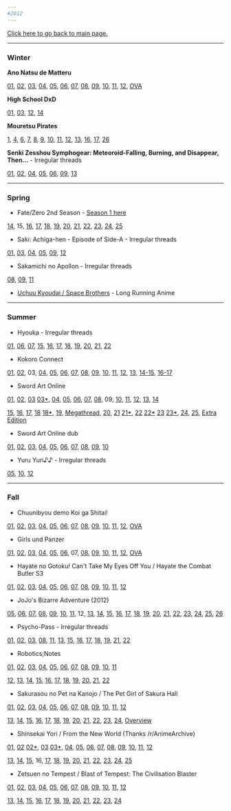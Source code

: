```yaml
---
#2012
---
```


[Click here to go back to main page.](http://www.reddit.com/r/anime/wiki/discussion_archive)

---

### Winter

**Ano Natsu de Matteru**

[01](http://www.reddit.com/r/anime/comments/oa6r3/ano_natsu_de_matteru_episode_1/),
[02](http://www.reddit.com/r/anime/comments/ok12k/ano_natsu_de_matteru_episode_2_discussion_spoilers/),
[03](http://www.reddit.com/r/anime/comments/ou9qr/ano_natsu_episode_3_discussion_spoilers/),
[04](http://www.reddit.com/r/anime/comments/p3qo7/ano_natsu_de_matteru_episode_4_discussion_spoilers/),
[05](http://www.reddit.com/r/anime/comments/pdxtt/ano_natsu_de_matteru_episode_5_discussion_spoilers/),
[06](http://www.reddit.com/r/anime/comments/pobko/ano_natsu_ep_6_discussion_spoilers/),
[07](http://www.reddit.com/r/anime/comments/pyrsj/what_did_you_think_about_ano_natsu_de_matteru/),
[08](http://www.reddit.com/r/anime/comments/q8tyn/ano_natsu_episode_8_discussion_spoilers/),
[09](http://www.reddit.com/r/anime/comments/qjavk/ano_natsu_episode_9_discussion_spoilers/),
[10](http://www.reddit.com/r/anime/comments/qto24/spoiler_ano_natsu_episode_10_discussion/),
[11](http://www.reddit.com/r/anime/comments/r44c3/ano_natsu_de_matteru_ep_11_spoilers/),
[12](http://www.reddit.com/r/anime/comments/reu0c/ano_natsu_de_matteru_spoilers/),
[OVA](http://www.reddit.com/r/anime/comments/2hmdk7/spoilers_ano_natsu_de_matteru_special_ova_1/)

**High School DxD**

[01](http://www.reddit.com/r/anime/comments/o78sl/highschool_dxd_episode_1_discussion_spoilers/),
[03](http://www.reddit.com/r/anime/comments/opmeu/high_school_dxds_episode_3_just_kicked_it_up_a/),
[12](http://www.reddit.com/r/anime/comments/ra5w3/highschool_dxd_episode_12_discussion_spoilers/),
[14](http://www.reddit.com/r/anime/comments/1hbmer/highschool_dxd_episode_14_discussion_spoilers/)

**Mouretsu Pirates**

[1](https://www.reddit.com/r/anime/comments/o73tv/moretsu_uchuu_kaizoku_episode_1/), [4](https://www.reddit.com/r/anime/comments/p1ivo/moretsu_pirates_ep_4_spoilers/), [6](https://www.reddit.com/r/anime/comments/plidx/mouretsu_pirates_ep_06_spoilers/), [7](https://www.reddit.com/r/anime/comments/pw95s/mouretsu_pirates_ep_7_discussion_spoilers/), [8](https://www.reddit.com/r/anime/comments/q74s8/mouretsu_space_pirates_ep_8_discussion_spoilers/), [9](https://www.reddit.com/r/anime/comments/qgn9z/mouretsu_pirates_ep_09_discussion_spoilers/), [10](https://www.reddit.com/r/anime/comments/qqxmr/mouretsu_pirates_ep_10_discussion_spoilers/), [11](https://www.reddit.com/r/anime/comments/r12cn/moretsu_pirates_bodacious_space_pirates_episode/), [12](https://www.reddit.com/r/anime/comments/rbnrb/mouretsu_pirates_12_spoilers/), [13](https://www.reddit.com/r/anime/comments/rmwuh/moretsu_pirates_episode_13_discussion_spoilers/), [16](https://www.reddit.com/r/anime/comments/smcpl/spoilers_bodacious_space_pirates_ep_16/), [17](https://www.reddit.com/r/anime/comments/sx7mh/moretsu_pirates_ep_17_disc_spoilers/), [26](https://www.reddit.com/r/anime/comments/vulje/moretsu_pirates_episode_26_of_26_discussion/)

**Senki Zesshou Symphogear: Meteoroid-Falling, Burning, and Disappear, Then...** - Irregular threads

[01](http://www.reddit.com/r/anime/comments/o688k/senki_zesshou_symphogear/),
[02](http://www.reddit.com/r/anime/comments/oo9no/senki_zesshou_symphogear_episode_2_spoilers/),
[04](http://www.reddit.com/r/anime/comments/p0a98/senki_zesshou_symphogear_episode_4_spoilers/),
[05](http://www.reddit.com/r/anime/comments/pax33/senki_zesshou_symphogear_episode_5_spoilers/),
[06](http://www.reddit.com/r/anime/comments/pmd5j/senki_zesshou_symphogear_episode_6_spoilers/), 
[09](http://www.reddit.com/r/anime/comments/qgmw1/senki_zesshou_symphogear_episode_9_spoilers/), 
[13](http://www.reddit.com/r/anime/comments/rsf7h/senki_zesshou_symphogear_episode_13_final_spoilers/)

---

### Spring

* Fate/Zero 2nd Season - [Season 1 here](http://www.reddit.com/r/anime/wiki/discussion_archive/2011#wiki_fall)

[14](http://www.reddit.com/r/anime/comments/ry384/fatezero_episode_14_thoughts/),
15,
[16](http://www.reddit.com/r/anime/comments/slfhz/fatezero_episode_16_thoughts/),
[17](http://www.reddit.com/r/anime/comments/swyoc/fatezero_episode_17_thoughts/),
[18](http://www.reddit.com/r/anime/comments/t8iyb/fatezero_episode_18_thoughts_spoilers/),
[19](http://www.reddit.com/r/anime/comments/tjra0/fatezero_episode_19_thoughts_spoilers/),
[20](https://www.reddit.com/r/anime/comments/tuyxo/fatezero_20_discussion_spoilers/),
[21](http://www.reddit.com/r/anime/comments/u6553/fatezero_episode_21_spoilers/),
[22](http://www.reddit.com/r/anime/comments/uhbzu/fatezero_episode_22_spoilers/),
[23](http://www.reddit.com/r/anime/comments/utdm4/fate_zero_ep23_the_sea_at_the_end_of_the_world/),
[24](http://www.reddit.com/r/anime/comments/v562u/fatezero_episode_24_spoilers/),
[25](http://www.reddit.com/r/anime/comments/vhiwq/fatezero_episode_25_discussion_000000_spoilers/)

* Saki: Achiga-hen - Episode of Side-A - Irregular threads

[01](http://www.reddit.com/r/anime/comments/rzgea/saki_achigahen_episode_of_sidea_episode_1/
), [03](http://www.reddit.com/r/anime/comments/sn6cy/saki_achigahen_episode_of_side_a_episode_3/
), [04](http://www.reddit.com/r/anime/comments/syeq0/spoilers_saki_achigahen_episode_of_side_a_episode/
), [05](http://www.reddit.com/r/anime/comments/tdbyk/saki_achigahen_episode_of_sidea_ep_05_spoilers/
), [09](http://www.reddit.com/r/anime/comments/uuwf7/spoilers_saki_achigahen_episode_of_side_a_episode/
), [12](http://www.reddit.com/r/anime/comments/vwpeg/spoilers_saki_achigahen_episode_12_discussion/
)

* Sakamichi no Apollon - Irregular threads

[08](http://www.reddit.com/r/anime/comments/uecwe/sakamichi_no_apollon_episode_8_discussion_spoilers/),
[09](http://www.reddit.com/r/anime/comments/uqapm/sakamichi_no_apollon_episode_9_spoilers_discussion/),
[11](http://www.reddit.com/r/anime/comments/ve9cj/sakamichi_no_apollon_episode_11_discussion/)

* [Uchuu Kyoudai / Space Brothers](http://www.reddit.com/r/anime/wiki/discussion_archive/long_running_anime#wiki_uchuu_kyoudai_.2F_space_brothers) - Long Running Anime

---

### Summer

* Hyouka - Irregular threads

[01](http://www.reddit.com/r/anime/comments/snb76/hyouka_episode_1_discussion_spoilers/),
[06](http://www.reddit.com/r/anime/comments/u7uko/hyouka_episode_6_discussion_spoilers/),
[07](http://www.reddit.com/r/anime/comments/uj6pw/hyouka_episode_7_discussion_spoilers/),
[15](http://www.reddit.com/r/anime/comments/xd4pd/hyouka_episode_15_discussion_spoilers/),
[16](http://www.reddit.com/r/anime/comments/xqmll/hyouka_episode_16_discussion_spoilers/),
[17](http://www.reddit.com/r/anime/comments/y41an/hyouka_episode_17_discussion_spoilers/),
[18](http://www.reddit.com/r/anime/comments/yho42/hyouka_episode_18_discussion_spoilers/),
[19](http://www.reddit.com/r/anime/comments/yvjvy/hyouka_episode_19_discussion_spoilers/),
[20](http://www.reddit.com/r/anime/comments/z93z1/hyouka_episode_20_discussion_spoilers/),
[21](http://www.reddit.com/r/anime/comments/zmg07/hyouka_episode_21_discussion_spoilers/),
[22](http://www.reddit.com/r/anime/comments/zzsbu/hyouka_episode_22_discussion_spoilers/)

* Kokoro Connect

[01](http://www.reddit.com/r/anime/comments/w6mt8/kokoro_connect_episode_1_discussion_spoiler/),
[02](http://www.reddit.com/r/anime/comments/wk00p/kokoro_connect_episode_2_discussion_spoilers/),
03,
[04](http://www.reddit.com/r/anime/comments/xax1i/kokoro_connect_episode_4_discussion_spoilers/),
[05](http://www.reddit.com/r/anime/comments/xod12/kokoro_connect_episode_5_discussion_spoilers/),
[06](http://www.reddit.com/r/anime/comments/y1wnj/kokoro_connect_episode_6_discussion_spoilers/),
[07](http://www.reddit.com/r/anime/comments/yfo0z/kokoro_connect_episode_7_discussion_spoilers/),
[08](http://www.reddit.com/r/anime/comments/yt676/kokoro_connect_episode_8_discussion_spoilers/),
[09](http://www.reddit.com/r/anime/comments/z6tyz/kokoro_connect_ep_09_discussion_spoilers/),
[10](http://www.reddit.com/r/anime/comments/zk94o/kokoro_connect_episode_10_discussion_spoilers/),
[11](http://www.reddit.com/r/anime/comments/zxjck/kokoro_connect_episode_11_discussion_spoilers/),
[12](http://www.reddit.com/r/anime/comments/10aujz/kokoro_connect_episode_12_discussion_spoilers/),
[13](http://www.reddit.com/r/anime/comments/10o96s/kokoro_connect_episode_13_and_upcoming_ova/),
[14-15](http://www.reddit.com/r/anime/comments/15qu9h/kokoro_connect_1415_discussion_spoilers/),
[16-17](http://www.reddit.com/r/anime/comments/15r8by/kokoro_connect_1617_discussion_spoilers/)

* Sword Art Online

[01](http://www.reddit.com/r/anime/comments/w6l9z/sword_art_online_episode_1_discussion/),
[02](http://www.reddit.com/r/anime/comments/wjzsw/sword_art_online_episode_2_discussion_spoilers/),
[03](http://www.reddit.com/r/anime/comments/wxgnc/sword_art_online_episode_3_discussion_spoilers/) 
[03*](http://www.reddit.com/r/anime/comments/xd8ek/criticism_of_sword_art_online_episode_3_spoilers/),
[04](http://www.reddit.com/r/anime/comments/xb67s/spoilers_sword_art_online_episode_4_discussion/),
[05](http://www.reddit.com/r/anime/comments/xoc14/sword_art_online_episode_5_discussion_spoilers/),
[06](http://www.reddit.com/r/anime/comments/y2h04/sword_art_online_episode_6_spoilers/),
[07](http://www.reddit.com/r/anime/comments/yftjq/sword_art_online_episode_7_spoilers/),
[08](http://www.reddit.com/r/anime/comments/ytdir/sword_art_online_episode_8_discussion_spoilers/),
09,
[10](http://www.reddit.com/r/anime/comments/zke7p/sword_art_online_episode_10_discussion_spoilers/),
[11](http://www.reddit.com/r/anime/comments/zxjuk/sword_art_online_episode_11_spoilers/),
[12](http://www.reddit.com/r/anime/comments/10b6n0/sword_art_online_episode_12_discussion/),
[13](http://www.reddit.com/r/anime/comments/10ofoc/discussion_sword_art_online_episode_13_spoilers/),
[14](http://www.reddit.com/r/anime/comments/111xrr/sword_art_online_episode_14_discussion_spoilers/)

[15](http://www.reddit.com/r/anime/comments/11fayo/sword_art_online_episode_15_discussion_spoilers/),
[16](http://www.reddit.com/r/anime/comments/11t6in/sword_art_online_episode_16_discussion_spoilers/),
[17](http://www.reddit.com/r/anime/comments/126n8g/sword_art_online_episode_17_discussion_spoilers/),
[18](http://www.reddit.com/r/anime/comments/12kq8m/sword_art_online_episode_18_discussion_spoilers/)
[18*](http://www.reddit.com/r/anime/comments/12lf7o/sword_art_online_episode_18_anime_only_discussion/),
[19](http://www.reddit.com/r/anime/comments/12z4g4/sword_art_online_episode_19_discussion_spoilers/),
[Megathread](http://www.reddit.com/r/anime/comments/137z9f/why_i_hate_sword_art_online_discussion_spoilers/),
[20](http://www.reddit.com/r/anime/comments/13d0n6/sword_art_online_episode_20_discussion_spoilers/),
[21](http://www.reddit.com/r/anime/comments/13q4pf/sword_art_online_episode_21_discussion_spoilers/)
[21*](http://www.reddit.com/r/anime/comments/13qtyk/spoilers_sword_art_online_episode_21_anime_only/),
[22](http://www.reddit.com/r/anime/comments/1444e7/sword_art_online_episode_22_discussion_spoilers/)
[22*](http://www.reddit.com/r/anime/comments/144aaa/spoilers_sword_art_online_episode_22_anime_only/)
[23](http://www.reddit.com/r/anime/comments/14iao7/sword_art_online_episode_23_discussion_spoilers/)
[23*](http://www.reddit.com/r/anime/comments/14iaft/spoilers_sword_art_online_episode_23_anime_only/),
[24](http://www.reddit.com/r/anime/comments/14wmjq/sword_art_online_episode_24_gilded_hero_discussion/),
[25](http://www.reddit.com/r/anime/comments/14wt7w/spoilers_sword_art_online_anime_only_discussion/),
[Extra Edition](http://www.reddit.com/r/anime/comments/1u47qk/spoilers_sword_art_online_extra_edition_discussion/)

* Sword Art Online dub 

[01](http://www.reddit.com/r/anime/comments/1j7e8g/spoilersepisode_discussion_on_english_version_of/),
[02](http://www.reddit.com/r/anime/comments/1jo4xc/spoilers_sword_art_online_english_dub_episode_2/),
[03](http://www.reddit.com/r/anime/comments/1k4so0/spoilers_sword_art_online_english_dub_episode_3/),
[04](http://www.reddit.com/r/anime/comments/1kle26/spoilers_sword_art_online_english_dub_episode_4/),
[05](http://www.reddit.com/r/anime/comments/1l1nj0/spoilers_sword_art_online_english_dub_episode_5/),
[06](http://www.reddit.com/r/anime/comments/1lyjzy/spoilers_sword_art_online_english_dub_episode_6/),
[07](http://www.reddit.com/r/anime/comments/1mf5vx/spoilers_sword_art_online_english_dub_episode_7/),
[08](http://www.reddit.com/r/anime/comments/1mvszt/spoilers_sword_art_online_english_dub_episode_8/),
[09](http://www.reddit.com/r/anime/comments/1ncysf/spoilers_sword_art_online_english_dub_episode_9/),
[10](http://www.reddit.com/r/anime/comments/1ntw8z/spoilers_sword_art_online_english_dub_episode_10/)

* Yuru Yuri♪♪ - Irregular threads

[05](http://www.reddit.com/r/anime/comments/xf94y/yuru_yuri_s2_episode_5_discussion_spoilers/),
[10](http://www.reddit.com/r/anime/comments/zau6r/yuru_yuri_s2_10_discussion_spoilers/),
[12](http://www.reddit.com/r/anime/comments/101ffy/yuru_yuri_s2_episode_12_discussion_spoilers/)

---

### Fall

* Chuunibyou demo Koi ga Shitai!

[01](http://www.reddit.com/r/anime/comments/10wcrn/spoilers_chuunibyou_demo_koi_ga_shitai_episode_1/),
[02](http://www.reddit.com/r/anime/comments/11a3dq/chuunibyou_demo_koi_ga_shitai_episode_2/),
[03](http://www.reddit.com/r/anime/comments/11nolg/spoilers_chuunibyou_demo_koi_ga_shitai_episode_3/),
[04](http://www.reddit.com/r/anime/comments/121iy9/spoilers_chuunibyou_demo_koi_ga_shitai_episode_4/),
[05](http://www.reddit.com/r/anime/comments/12fhmb/spoilers_chuunibyou_demo_koi_ga_shitai_episode_5/),
[06](http://www.reddit.com/r/anime/comments/12tomx/spoilers_chuunibyou_demo_koi_ga_shitai_episode_6/),
[07](http://www.reddit.com/r/anime/comments/137d5s/spoilers_chuunibyou_demo_koi_ga_shitai_episode_7/),
[08](http://www.reddit.com/r/anime/comments/13l7rd/spoilers_chuunibyou_demo_koi_ga_shitai_episode_8/),
[09](http://www.reddit.com/r/anime/comments/13ykxd/spoiler_chuunibyou_demo_koi_ga_shitai_episode_9/),
[10](http://www.reddit.com/r/anime/comments/14cf3k/spoilers_chuunibyou_demo_koi_ga_shitai_episode_10/),
[11](http://www.reddit.com/r/anime/comments/14qzpl/spoilers_chuunibyou_demo_koi_ga_shitai_episode_11/),
[12](http://www.reddit.com/r/anime/comments/154437/spoilers_chuunibyou_demo_koi_ga_shitai_episode_12/),
[OVA](http://www.reddit.com/r/anime/comments/1gvmps/spoilers_chuunibyou_demo_koi_ga_shitai_ova/)

* Girls und Panzer

[01](http://www.reddit.com/r/anime/comments/116wjp/discussion_girl_und_panzer_episode_1/),
[02](http://www.reddit.com/r/anime/comments/11jzj2/spoilers_girls_und_panzer_02_discussion/),
[03](http://www.reddit.com/r/anime/comments/11xiov/spoilers_girls_und_panzer_03_discussion/),
[04](http://www.reddit.com/r/anime/comments/12c1we/girls_und_panzer_04_discussion_spoilers/),
[05](http://www.reddit.com/r/anime/comments/12pphh/spoilers_girls_und_panzer_05_discussion/),
[06](http://www.reddit.com/r/anime/comments/13im0r/spoilers_girls_und_panzer_06_discussion/),
07,
[08](http://www.reddit.com/r/anime/comments/148wu2/spoilers_girls_und_panzer_episode_08_discussion/),
[09](http://www.reddit.com/r/anime/comments/14nium/spoilers_girls_und_panzer_09_discussion/),
[10](http://www.reddit.com/r/anime/comments/151ry5/spoilers_girls_und_panzer_10_discussion/),
[11](http://www.reddit.com/r/anime/comments/1akigo/girls_und_panzer_episode_11_discussion_spoilers/),
[12](http://www.reddit.com/r/anime/comments/1b0xt3/spoilers_girls_und_panzer_episode_12_final/),
[OVA](http://www.reddit.com/r/anime/comments/2agpnr/spoilers_girls_und_panzer_kore_ga_hontou_no/)

* Hayate no Gotoku! Can't Take My Eyes Off You / Hayate the Combat Butler S3

[01](http://www.reddit.com/r/anime/comments/10w637/spoilers_hayate_no_gotoku_cant_take_my_eyes_off/
), [02](http://www.reddit.com/r/anime/comments/119nbb/spoilers_hayate_no_gotoku_cant_take_my_eyes_off/
), [03](http://www.reddit.com/r/anime/comments/11n8bp/spoilers_hayate_no_gotoku_cant_take_my_eyes_off/
), [04](http://www.reddit.com/r/anime/comments/120rlk/spoilers_hayate_no_gotoku_cant_take_my_eyes_off/
), [05](http://www.reddit.com/r/anime/comments/12ezdk/spoilers_hayate_no_gotoku_cant_take_my_eyes_off/
), [06](http://www.reddit.com/r/anime/comments/12tfz3/spoilers_hayate_no_gotoku_cant_take_my_eyes_off/
), [07](http://www.reddit.com/r/anime/comments/1374gg/spoilers_hayate_no_gotoku_cant_take_my_eyes_off/
), [08](http://www.reddit.com/r/anime/comments/13l8pq/spoilers_hayate_no_gotoku_cant_take_my_eyes_off/
), [09](http://www.reddit.com/r/anime/comments/13yaxg/spoilers_hayate_no_gotoku_cant_take_my_eyes_off/
), [10](http://www.reddit.com/r/anime/comments/14c8dm/spoilers_hayate_no_gotoku_cant_take_my_eyes_off/
), [11](http://www.reddit.com/r/anime/comments/14qrn2/spoilers_hayate_no_gotoku_cant_take_my_eyes_off/
), [12](http://www.reddit.com/r/anime/comments/154vdq/spoilers_hayate_no_gotoku_cant_take_my_eyes_off/
)

* JoJo's Bizarre Adventure (2012)

[05](http://www.reddit.com/r/anime/comments/12kgft/jojos_bizarre_adventure_episode_5_spoilers/
), [06](http://www.reddit.com/r/anime/comments/12ycau/jojos_bizarre_adventure_episode_6_discussion/
), [07](http://www.reddit.com/r/anime/comments/13czs2/jojos_bizarre_adventure_episode_7_spoilers/
), [08](http://www.reddit.com/r/anime/comments/13q4ky/jojos_bizarre_adventure_episode_8_discussion/
), [09](http://www.reddit.com/r/anime/comments/1446aj/jojos_bizarre_adventure_episode_09_discussion/
), [10](http://www.reddit.com/r/anime/comments/14h7e0/jojos_bizarre_adventure_episode_10_discussion/
), [11](http://www.reddit.com/r/anime/comments/14v6qa/jojos_bizarre_adventure_episode_11_discussion/
), 12, [13](http://www.reddit.com/r/anime/comments/1615cj/jojos_bizarre_adventure_episode_13spoilers/
), [14](http://www.reddit.com/r/anime/comments/16gekl/spoilers_jojos_bizarre_adventure_episode_14/
), [15](http://www.reddit.com/r/anime/comments/16w2y6/spoilers_jojos_bizarre_adventure_episode_15/
), [16](http://www.reddit.com/r/anime/comments/179voa/jojos_bizarre_adventure_episode_16_discussion/
), [17](http://www.reddit.com/r/anime/comments/17qvgy/jojos_bizarre_adventure_episode_17_discussion/
), [18](http://www.reddit.com/r/anime/comments/186itw/jojos_bizarre_adventure_episode_18_discussion/
), [19](http://www.reddit.com/r/anime/comments/18nynv/spoilersjojos_bizarre_adventure_episode_19/
), [20](http://www.reddit.com/r/anime/comments/192i28/spoilers_jojos_bizarre_adventure_episode_20/
), [21](http://www.reddit.com/r/anime/comments/19ixxi/jojos_bizarre_adventure_episode_21_spoilers/
), [22](http://www.reddit.com/r/anime/comments/1a0e07/spoilersjojos_bizarre_adventure_episode_22/
), [23](http://www.reddit.com/r/anime/comments/1aeie3/spoilers_jojos_bizarre_adventure_episode_23/
), [24](http://www.reddit.com/r/anime/comments/1aup8s/spoilers_jojos_bizarre_adventure_episode_24/
), [25](http://www.reddit.com/r/anime/comments/1bb4nv/spoilers_jojos_bizarre_adventure_episode_25/
), [26](http://www.reddit.com/r/anime/comments/1bs8jf/spoilers_jojos_bizarre_adventure_26_final/
)


* Psycho-Pass - Irregular threads

[01](http://www.reddit.com/r/anime/comments/11bhoi/psychopass_episode_1_discussion_spoilers/),
[02](http://www.reddit.com/r/anime/comments/11p5u1/psychopass_episode_2_discussion_spoilers/),
[03](http://www.reddit.com/r/anime/comments/12351e/psychopass_episode_3_discussion/),
[08](http://www.reddit.com/r/anime/comments/13mw7t/spoilers_psychopass_episode_8_discussion/),
[11](http://www.reddit.com/r/anime/comments/156jvp/spoilers_psychopass_episode_11_discussion/),
[13](http://www.reddit.com/r/anime/comments/16rj52/spoilers_psychopass_episode_13_discussion/),
[15](http://www.reddit.com/r/anime/comments/17na6g/psychopass_episode_15_discussion_spoilers/),
[16](http://www.reddit.com/r/anime/comments/182ntg/spoilers_psychopass_episode_16_discussion/),
[17](http://www.reddit.com/r/anime/comments/18it4j/psychopass_episode_17_discussion_spoilers/),
[18](http://www.reddit.com/r/anime/comments/18yrxq/psychopass_episode_18_discussion_spoilers/),
[19](http://www.reddit.com/r/anime/comments/19ekka/psychopass_episode_19_discussion_spoilers/),
[21](http://www.reddit.com/r/anime/comments/1aafnw/psychopass_episode_21_discussion_spoilers/),
[22](http://www.reddit.com/r/anime/comments/1aqrik/spoilers_psychopass_episode_22_season_finale/)

* Robotics;Notes

[01](http://www.reddit.com/r/anime/comments/11cewo/spoilers_roboticsnotes_01_discussion/),
[02](http://www.reddit.com/r/anime/comments/11pzni/spoilers_roboticsnotes_ep_2_discussion/),
[03](http://www.reddit.com/r/anime/comments/123j3g/spoilers_roboticsnotes_ep_3_discussion/),
[04](http://www.reddit.com/r/anime/comments/12hu65/spoilers_roboticsnotes_ep_4_discussion/),
[05](http://www.reddit.com/r/anime/comments/12w81c/spoilers_roboticsnotes_ep_5_discussion/),
[06](http://www.reddit.com/r/anime/comments/13a1ev/spoilers_roboticsnotes_ep_6_discussion/),
[07](http://www.reddit.com/r/anime/comments/13njf9/spoilers_roboticsnotes_ep_7_discussion/),
[08](http://www.reddit.com/r/anime/comments/1419l3/spoilers_roboticsnotes_ep_8_discussion/),
[09](http://www.reddit.com/r/anime/comments/14f5cv/spoilers_roboticsnotes_ep_9_discussion/),
[10](http://www.reddit.com/r/anime/comments/14tfiq/spoilers_roboticsnotes_episode_10_discussion/),
[11](http://www.reddit.com/r/anime/comments/157mxu/roboticsnotes_episode_11_discussion_spoilers/)

[12](http://www.reddit.com/r/anime/comments/16cnou/spoilers_roboticsnotes_episode_12_discussion/),
[13](http://www.reddit.com/r/anime/comments/16syv8/roboticsnotes_episode_13_discussion_spoilers/),
[14](http://www.reddit.com/r/anime/comments/178or0/roboticsnotes_episode_14_discussion_spoilers/),
[15](http://www.reddit.com/r/anime/comments/17ooay/spoilers_roboticsnotes_ep_15_discussion/),
[16](http://www.reddit.com/r/anime/comments/183p0j/roboticsnotes_episode_16_discussion_spoilers/),
[17](http://www.reddit.com/r/anime/comments/18jtn6/roboticsnotes_episode_17_discussion_spoilers/),
[18](http://www.reddit.com/r/anime/comments/18zwth/roboticsnotes_episode_18_discussion_spoilers/),
[19](http://www.reddit.com/r/anime/comments/19fl6v/roboticsnotes_episode_19_discussion_spoilers/),
[20](http://www.reddit.com/r/anime/comments/19vqk9/roboticsnotes_episode_20_discussion_spoilers/),
[21](http://www.reddit.com/r/anime/comments/1abgqg/roboticsnotes_episode_21_discussion_spoilers/),
[22](http://www.reddit.com/r/anime/comments/1arn5e/roboticsnotes_episode_22_discussion_spoilers/)

* Sakurasou no Pet na Kanojo / The Pet Girl of Sakura Hall

[01](http://www.reddit.com/r/anime/comments/116jbf/discussion_sakurasou_no_pet_na_kanojo_episode_1/),
[02](http://www.reddit.com/r/anime/comments/11jlzm/sakurasou_no_pet_na_kanojo_episode_2_discussion/),
[03](http://www.reddit.com/r/anime/comments/11x1e5/sakurasou_no_pet_na_kanojo_ep_03_discussion/),
[04](http://www.reddit.com/r/anime/comments/12bfr3/discussion_sakurasou_no_pet_na_kanojo_ep_4/),
[05](http://www.reddit.com/r/anime/comments/12pnht/sakurasou_no_pet_na_kanojo_episode_5_discussion/),
[06](http://www.reddit.com/r/anime/comments/133in9/spoilers_sakurasou_no_pet_na_kanojo_episode_6/),
[07](http://www.reddit.com/r/anime/comments/13hnu8/spoilers_sakurasou_no_pet_na_kanojo_ep7_discussion/),
[08](http://www.reddit.com/r/anime/comments/13um00/spoilers_sakurasou_no_pet_na_kanojo_ep_8/),
[09](http://www.reddit.com/r/anime/comments/148o1l/spoilers_sakurasou_no_pet_na_kanojo_episode_9/),
[10](http://www.reddit.com/r/anime/comments/14mz19/spoilers_sakurasou_no_pet_na_kanojo_episode_10/),
[11](http://www.reddit.com/r/anime/comments/151057/spoilers_sakurasou_no_pet_na_kanojo_episode_11/),
[12](http://www.reddit.com/r/anime/comments/15egl8/spoilers_sakurasou_no_pet_na_kanojo_ep12/)

[13](http://www.reddit.com/r/anime/comments/1663jk/discussion_sakurasou_no_pet_na_kanojo_ep_13/),
[14](http://www.reddit.com/r/anime/comments/16laun/sakurasou_no_pet_na_kanojo_episode_14_discussion/),
[15](http://www.reddit.com/r/anime/comments/170vg1/spoilers_sakurasou_no_pet_na_kanojo_episode_15/),
[16](http://www.reddit.com/r/anime/comments/17gptr/spoilers_sakurasou_no_pet_na_kanojo_episode_16/),
[17](http://www.reddit.com/r/anime/comments/17wqe0/spoilers_sakurasou_no_pet_na_kanojo_17_discussion/),
[18](http://www.reddit.com/r/anime/comments/18cd01/spoilers_sakurasou_no_pet_na_kanojo_episode_18/),
[19](http://www.reddit.com/r/anime/comments/18sdwl/spoilers_sakurasou_no_pet_na_kanojo_episode_19/),
[20](http://www.reddit.com/r/anime/comments/1980xz/spoilers_sakurasou_no_pet_na_kanojo_episode_20/),
[21](http://www.reddit.com/r/anime/comments/19o4at/spoilers_sakurasou_no_pet_na_kanojo_episode_21/),
[22](http://www.reddit.com/r/anime/comments/1a42nm/spoilers_sakurasou_no_pet_na_kanojo_episode_22/),
[23](http://www.reddit.com/r/anime/comments/1ak1p8/spoilers_sakurasou_no_pet_na_kanojo_episode_23/),
[24](http://www.reddit.com/r/anime/comments/1b0aam/sakursasou_no_pet_na_kanojo_episode_24_finale/),
[Overview](http://www.reddit.com/r/anime/comments/1b430m/overview_discussion_what_do_you_think_of/)

* Shinsekai Yori / From the New World (Thanks /r/AnimeArchive)

[01](http://www.reddit.com/r/anime/comments/10p8mr/), 
[02](http://www.reddit.com/r/anime/comments/1111qc/) 
[02\*](http://www.reddit.com/r/anime/comments/113crv/), 
[03](http://www.reddit.com/r/anime/comments/11eif5/) 
[03\*](http://www.reddit.com/r/anime/comments/11lnls/), 
[04](http://www.reddit.com/r/anime/comments/11sabn/), 
[05](http://www.reddit.com/r/anime/comments/125t3j/), 
[06](http://www.reddit.com/r/anime/comments/12jqrx/), 
[07](http://www.reddit.com/r/anime/comments/12y6ov/), 
[08](http://www.reddit.com/r/anime/comments/13c1e9/), 
[09](http://www.reddit.com/r/anime/comments/13p4ha/), 
[10](http://www.reddit.com/r/anime/comments/142vuu/),
[11](http://www.reddit.com/r/anime/comments/14hfq2/),
[12](http://www.reddit.com/r/anime/comments/14vrtt/)

[13](http://www.reddit.com/r/anime/comments/159l5v/), 
[14](http://www.reddit.com/r/anime/comments/15zriz/), 
[15](http://www.reddit.com/r/anime/comments/16fpa6/), 
16, 
[17](http://www.reddit.com/r/anime/comments/17b148/), 
[18](http://www.reddit.com/r/anime/comments/17qri0/), 
[19](http://www.reddit.com/r/anime/comments/186ivs/), 
[20](http://www.reddit.com/r/anime/comments/18ml9n/), 
[21](http://www.reddit.com/r/anime/comments/192ehn/), 
[22](http://www.reddit.com/r/anime/comments/19ijni/), 
[23](http://www.reddit.com/r/anime/comments/19z1nf/), 
[24](http://www.reddit.com/r/anime/comments/1ae60c/), 
[25](http://www.reddit.com/r/anime/comments/1aulz8/)

* Zetsuen no Tempest / Blast of Tempest: The Civilisation Blaster

[01](http://www.reddit.com/r/anime/comments/10ycw9/zetsuen_no_tempest_episode_1_discussion_spoiler/),
[02](http://www.reddit.com/r/anime/comments/11brsw/zetsuen_no_tempest_episode_2_discussion_spoilers/),
[03](http://www.reddit.com/r/anime/comments/11qorr/zetsuen_no_tempest_episode_3_discussion_spoilers/),
[04](http://www.reddit.com/r/anime/comments/1238kf/spoilers_zetsuen_no_tempest_episode_4_discussion/),
[05](http://www.reddit.com/r/anime/comments/12h8yd/spoilerszetsuen_no_tempest_episode_05_discussion/),
[06](http://www.reddit.com/r/anime/comments/12vtn7/zetsuen_no_tempest_episode_6_discussion_spoilers/),
[07](http://www.reddit.com/r/anime/comments/139tz6/spoilers_zetsuen_no_tempest_episode_7_discussion/),
[08](http://www.reddit.com/r/anime/comments/13mxxy/spoilers_zetsuen_no_tempest_episode_8/),
[09](http://www.reddit.com/r/anime/comments/140kbd/spoilers_zetsuen_no_tempest_episode_9_discussion/),
[10](http://www.reddit.com/r/anime/comments/14enxx/spoilers_zetsuen_no_tempest_episode_10_discussion/),
[11](http://www.reddit.com/r/anime/comments/14sxjm/spoilers_zetsuen_no_tempest_episode_11_discussion/),
[12](http://www.reddit.com/r/anime/comments/156pcn/spoilers_zetsuen_no_tempest_episode_12_discussion/)

[13](http://www.reddit.com/r/anime/comments/16c6ia/zetsuen_no_tempest_episode_13_discussion_spoilers/),
[14](http://www.reddit.com/r/anime/comments/16rz5q/zetsuen_no_tempest_episode_14_discussion_spoilers/),
[15](http://www.reddit.com/r/anime/comments/177ljl/zetsuen_no_tempest_episode_15_discussion_spoilers/),
[16](http://www.reddit.com/r/anime/comments/17nduq/spoilers_zetsuen_no_tempest_episode_16_discussion/),
[17](http://www.reddit.com/r/anime/comments/1832jt/spoilers_zetsuen_no_tempest_episode_17_discussion/),
[18](http://www.reddit.com/r/anime/comments/18jar3/spoilers_zetsuen_no_tempest_episode_18_discussion/),
[19](http://www.reddit.com/r/anime/comments/18z3ga/spoilers_zetsuen_no_tempest_episode_19_discussion/),
[20](http://www.reddit.com/r/anime/comments/19f05f/spoilers_zetsuen_no_tempest_episode_20_discussion/),
[21](http://www.reddit.com/r/anime/comments/19v6cj/spoilers_zetsuen_no_tempest_episode_21_discussion/),
[22](http://www.reddit.com/r/anime/comments/1aay4g/spoilers_zetsuen_no_tempest_episode_22_discussion/),
[23](http://www.reddit.com/r/anime/comments/1ar1ch/spoilers_zetsuen_no_tempest_episode_23_discussion/),
[24](http://www.reddit.com/r/anime/comments/1b70wy/spoilers_zetsuen_no_tempest_24_finale_discussion/)
